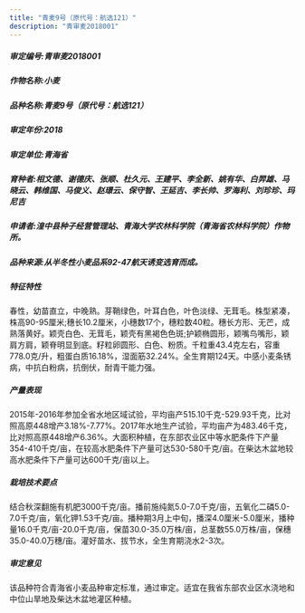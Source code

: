 ```yaml
---
title: "青麦9号（原代号：航选121）"
description: "青审麦2018001"
---
```

##### 审定编号:青审麦2018001

##### 作物名称:小麦

##### 品种名称:青麦9号（原代号：航选121）

##### 审定年份:2018

##### 审定单位:青海省

##### 育种者:相文德、谢德庆、张顺、杜久元、王建平、李全新、姚有华、白羿雄、马晓云、韩维国、马俊义、赵璟云、保守智、王延吉、李长帅、罗海利、刘珍珍、玛尼吉

##### 申请者:湟中县种子经营管理站、青海大学农林科学院（青海省农林科学院）作物所。

##### 品种来源:从半冬性小麦品系92-47航天诱变选育而成。

##### 特征特性
春性，幼苗直立，中晚熟。芽鞘绿色，叶耳白色，叶色淡绿、无茸毛。株型紧凑，株高90-95厘米;穗长10.2厘米，小穗数17个，穗粒数40粒。穗长方形、无芒，成熟落黄好。颖壳白色、无茸毛，颖壳有黑褐色色斑;护颖椭圆形，颖嘴鸟嘴形，颖肩方肩，颖脊明显到底。籽粒卵圆形、白色、粉质。千粒重43.4克左右，容重778.0克/升，粗蛋白质16.18%，湿面筋32.24%。全生育期124天。中感小麦条锈病，中抗白粉病，抗倒伏，耐青干能力强。

##### 产量表现
2015年-2016年参加全省水地区域试验，平均亩产515.10千克-529.93千克，比对照高原448增产3.18%-7.77%。2017年水地生产试验，平均亩产为483.46千克，比对照高原448增产6.36%。大面积种植，在东部农业区中等水肥条件下产量354-410千克/亩，在较高水肥条件下产量可达530-580千克/亩。在柴达木盆地较高水肥条件下产量可达600千克/亩以上。

##### 栽培技术要点
结合秋深翻施有机肥3000千克/亩。播前施纯氮5.0-7.0千克/亩，五氧化二磷5.0-7.0千克/亩，氧化钾1.53千克/亩。播种期3月上中旬，播深4.0厘米-5.0厘米，播种量16.0千克/亩-20.0千克/亩，保苗30.0-35.0万株/亩，总茎数55.0万株/亩，保穗35.0-40.0万穗/亩。灌好苗水、拔节水，全生育期浇水2-3次。

##### 审定意见
该品种符合青海省小麦品种审定标准，通过审定。适宜在我省东部农业区水浇地和中位山旱地及柴达木盆地灌区种植。
